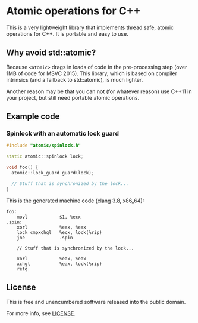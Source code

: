 # Atomic operations for C++

This is a very lightweight library that implements thread safe, atomic
operations for C++. It is portable and easy to use.


## Why avoid std::atomic?

Because `<atomic>` drags in loads of code in the pre-processing step (over 1MB
of code for MSVC 2015). This library, which is based on compiler intrinsics
(and a fallback to std::atomic), is much lighter.

Another reason may be that you can not (for whatever reason) use C++11 in your
project, but still need portable atomic operations.


## Example code

### Spinlock with an automatic lock guard

```c++
#include "atomic/spinlock.h"

static atomic::spinlock lock;

void foo() {
  atomic::lock_guard guard(lock);

  // Stuff that is synchronized by the lock...
}
```

This is the generated machine code (clang 3.8, x86_64):

```assembly
foo:
    movl            $1, %ecx
.spin:
    xorl            %eax, %eax
    lock cmpxchgl   %ecx, lock(%rip)
    jne             .spin

    // Stuff that is synchronized by the lock...

    xorl            %eax, %eax
    xchgl           %eax, lock(%rip)
    retq
```

## License

This is free and unencumbered software released into the public domain.

For more info, see [LICENSE](LICENSE).

